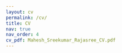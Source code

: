 ```yaml
---
layout: cv
permalink: /cv/
title: CV
nav: true
nav_order: 4
cv_pdf: Mahesh_Sreekumar_Rajasree_CV.pdf
---
```

